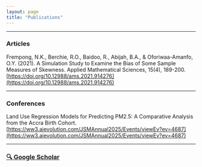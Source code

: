 ```yaml
---
layout: page
title: "Publications"
---
```



---

### Articles

Frempong, N.K., Berchie, R.O., Baidoo, R., Abijah, B.A., & Oforiwaa-Amanfo, O.Y. (2021). A Simulation Study to Examine the Bias of Some Sample Measures of Skewness. Applied Mathematical Sciences, 15(4), 189-200. [https://doi.org/10.12988/ams.2021.914276](https://doi.org/10.12988/ams.2021.914276)


---

### Conferences

Land Use Regression Models for Predicting PM2.5: A Comparative Analysis from the Accra Birth Cohort. [https://ww3.aievolution.com/JSMAnnual2025/Events/viewEv?ev=4687](https://ww3.aievolution.com/JSMAnnual2025/Events/viewEv?ev=4687)


---

### [🔍 Google Scholar](https://scholar.google.com/citations?view_op=list_works&hl=en&hl=en&user=a24c5_0AAAAJ)
